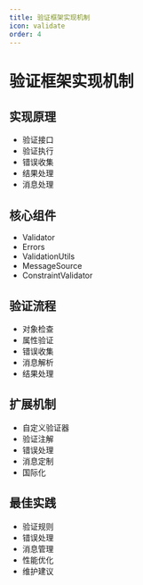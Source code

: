 ```yaml
---
title: 验证框架实现机制
icon: validate
order: 4
---
```


# 验证框架实现机制

## 实现原理
- 验证接口
- 验证执行
- 错误收集
- 结果处理
- 消息处理

## 核心组件
- Validator
- Errors
- ValidationUtils
- MessageSource
- ConstraintValidator

## 验证流程
- 对象检查
- 属性验证
- 错误收集
- 消息解析
- 结果处理

## 扩展机制
- 自定义验证器
- 验证注解
- 错误处理
- 消息定制
- 国际化

## 最佳实践
- 验证规则
- 错误处理
- 消息管理
- 性能优化
- 维护建议
